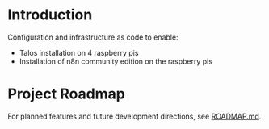 # Introduction

Configuration and infrastructure as code to enable:

- Talos installation on 4 raspberry pis
- Installation of n8n community edition on the raspberry pis

# Project Roadmap

For planned features and future development directions, see [ROADMAP.md](./ROADMAP.md).
